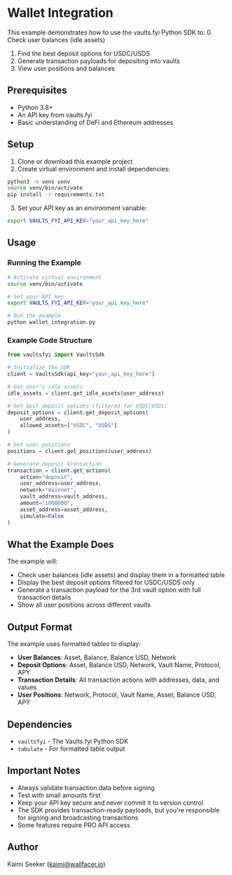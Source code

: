 # Wallet Integration

This example demonstrates how to use the vaults.fyi Python SDK to:
0. Check user balances (idle assets)
1. Find the best deposit options for USDC/USDS
2. Generate transaction payloads for depositing into vaults
3. View user positions and balances

## Prerequisites

- Python 3.8+
- An API key from vaults.fyi
- Basic understanding of DeFi and Ethereum addresses

## Setup

1. Clone or download this example project
2. Create virtual environment and install dependencies:
```bash
python3 -m venv venv
source venv/bin/activate
pip install -r requirements.txt
```

3. Set your API key as an environment variable:
```bash
export VAULTS_FYI_API_KEY="your_api_key_here"
```

## Usage

### Running the Example

```bash
# Activate virtual environment
source venv/bin/activate

# Set your API key
export VAULTS_FYI_API_KEY="your_api_key_here"

# Run the example
python wallet_integration.py
```

### Example Code Structure

```python
from vaultsfyi import VaultsSdk

# Initialize the SDK
client = VaultsSdk(api_key="your_api_key_here")

# Get user's idle assets
idle_assets = client.get_idle_assets(user_address)

# Get best deposit options (filtered for USDC/USDS)
deposit_options = client.get_deposit_options(
    user_address,
    allowed_assets=["USDC", "USDS"]
)

# Get user positions
positions = client.get_positions(user_address)

# Generate deposit transaction
transaction = client.get_actions(
    action="deposit",
    user_address=user_address,
    network="mainnet",
    vault_address=vault_address,
    amount="1000000",
    asset_address=asset_address,
    simulate=False
)
```

## What the Example Does

The example will:
- Check user balances (idle assets) and display them in a formatted table
- Display the best deposit options filtered for USDC/USDS only
- Generate a transaction payload for the 3rd vault option with full transaction details
- Show all user positions across different vaults

## Output Format

The example uses formatted tables to display:
- **User Balances**: Asset, Balance, Balance USD, Network
- **Deposit Options**: Asset, Balance USD, Network, Vault Name, Protocol, APY
- **Transaction Details**: All transaction actions with addresses, data, and values
- **User Positions**: Network, Protocol, Vault Name, Asset, Balance USD, APY

## Dependencies

- `vaultsfyi` - The Vaults.fyi Python SDK
- `tabulate` - For formatted table output



## Important Notes

- Always validate transaction data before signing
- Test with small amounts first
- Keep your API key secure and never commit it to version control
- The SDK provides transaction-ready payloads, but you're responsible for signing and broadcasting transactions
- Some features require PRO API access

## Author

Kaimi Seeker (kaimi@wallfacer.io)